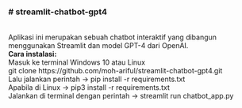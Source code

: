 <h3># streamlit-chatbot-gpt4 </h3><br>
Aplikasi ini merupakan sebuah chatbot interaktif yang dibangun menggunakan Streamlit dan model GPT-4 dari OpenAI.<br>
<b>Cara instalasi:</b><br>
Masuk ke terminal Windows 10 atau Linux <br>
git clone https://github.com/moh-ariful/streamlit-chatbot-gpt4.git <br>
Lalu jalankan perintah -> pip install -r requirements.txt <br>
Apabila di Linux -> pip3 install -r requirements.txt <br>
Jalankan di terminal dengan perintah -> streamlit run chatbot_app.py <br>
